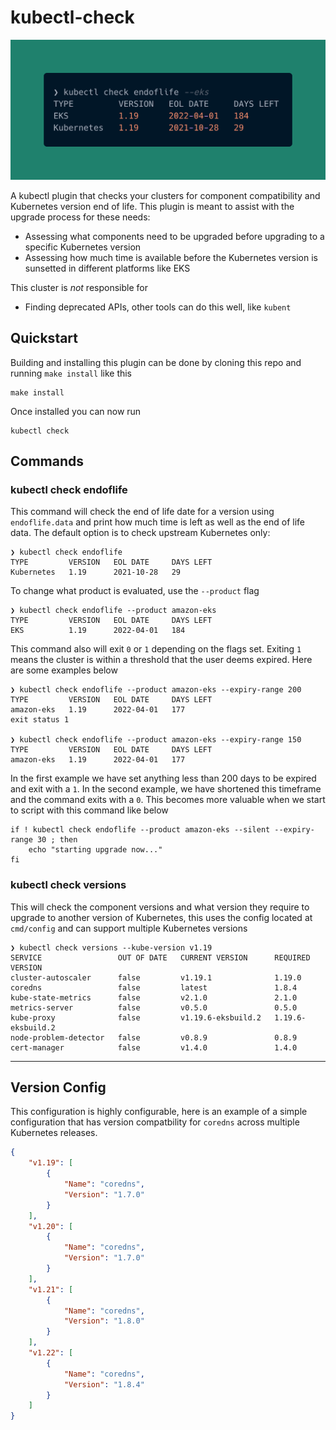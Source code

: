 # kubectl-check

![example](preview.png)

A kubectl plugin that checks your clusters for component compatibility and Kubernetes version end of life. This plugin is meant to assist with the upgrade process for these needs:

- Assessing what components need to be upgraded before upgrading to a specific Kubernetes version
- Assessing how much time is available before the Kubernetes version is sunsetted in different platforms like EKS

This cluster is _not_ responsible for

- Finding deprecated APIs, other tools can do this well, like `kubent`

## Quickstart

Building and installing this plugin can be done by cloning this repo and running `make install` like this

```
make install
```

Once installed you can now run 

```
kubectl check
```

## Commands

### kubectl check endoflife

This command will check the end of life date for a version using `endoflife.data` and print how much time is left as well as the end of life data. The default option is to check upstream Kubernetes only:

```shell
❯ kubectl check endoflife
TYPE         VERSION   EOL DATE     DAYS LEFT
Kubernetes   1.19      2021-10-28   29
```

To change what product is evaluated, use the `--product` flag

```shell
❯ kubectl check endoflife --product amazon-eks
TYPE         VERSION   EOL DATE     DAYS LEFT
EKS          1.19      2022-04-01   184
```

This command also will exit `0` or `1` depending on the flags set. Exiting `1` means the cluster is within a threshold that the user deems expired. Here are some examples below

```shell
❯ kubectl check endoflife --product amazon-eks --expiry-range 200
TYPE         VERSION   EOL DATE     DAYS LEFT
amazon-eks   1.19      2022-04-01   177
exit status 1

❯ kubectl check endoflife --product amazon-eks --expiry-range 150
TYPE         VERSION   EOL DATE     DAYS LEFT
amazon-eks   1.19      2022-04-01   177
```

In the first example we have set anything less than 200 days to be expired and exit with a `1`. In the second example, we have shortened this timeframe and the command exits with a `0`. This becomes more valuable when we start to script with this command like below

```shell
if ! kubectl check endoflife --product amazon-eks --silent --expiry-range 30 ; then 
    echo "starting upgrade now..."
fi
```

### kubectl check versions

This will check the component versions and what version they require to upgrade to
another version of Kubernetes, this uses the config located at `cmd/config` and can support
multiple Kubernetes versions

```
❯ kubectl check versions --kube-version v1.19
SERVICE                 OUT OF DATE   CURRENT VERSION      REQUIRED VERSION
cluster-autoscaler      false         v1.19.1              1.19.0
coredns                 false         latest               1.8.4
kube-state-metrics      false         v2.1.0               2.1.0
metrics-server          false         v0.5.0               0.5.0
kube-proxy              false         v1.19.6-eksbuild.2   1.19.6-eksbuild.2
node-problem-detector   false         v0.8.9               0.8.9
cert-manager            false         v1.4.0               1.4.0
```

---

## Version Config

This configuration is highly configurable, here is an example of a simple configuration that has version compatbility for `coredns` across multiple Kubernetes releases.

```json
{
    "v1.19": [
        {
            "Name": "coredns",
            "Version": "1.7.0"
        }
    ],
    "v1.20": [
        {
            "Name": "coredns",
            "Version": "1.7.0"
        }
    ],
    "v1.21": [
        {
            "Name": "coredns",
            "Version": "1.8.0"
        }
    ],
    "v1.22": [
        {
            "Name": "coredns",
            "Version": "1.8.4"
        }
    ]
}
```